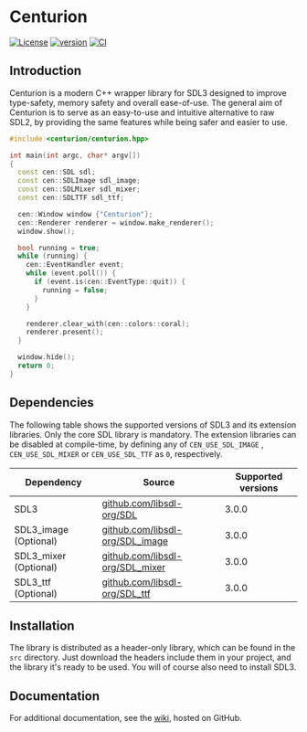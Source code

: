 # Centurion

[![License](https://img.shields.io/badge/license-MIT-blue.svg)](https://opensource.org/licenses/MIT)
[![version](https://img.shields.io/github/v/release/albin-johansson/centurion)](https://github.com/albin-johansson/centurion/releases)
[![CI](https://github.com/albin-johansson/centurion/actions/workflows/ci.yml/badge.svg)](https://github.com/albin-johansson/centurion/actions/workflows/ci.yml)

## Introduction

Centurion is a modern C++ wrapper library for SDL3 designed to improve type-safety, memory safety and overall
ease-of-use. The general aim of Centurion is to serve as an easy-to-use and intuitive alternative to raw SDL2, by
providing the same features while being safer and easier to use.

```C++
#include <centurion/centurion.hpp>

int main(int argc, char* argv[])
{
  const cen::SDL sdl;
  const cen::SDLImage sdl_image;
  const cen::SDLMixer sdl_mixer;
  const cen::SDLTTF sdl_ttf;

  cen::Window window {"Centurion"};
  cen::Renderer renderer = window.make_renderer();
  window.show();

  bool running = true;
  while (running) {
    cen::EventHandler event;
    while (event.poll()) {
      if (event.is(cen::EventType::quit)) {
        running = false;
      }
    }

    renderer.clear_with(cen::colors::coral);
    renderer.present();
  }

  window.hide();
  return 0;
}
```

## Dependencies

The following table shows the supported versions of SDL3 and its extension libraries. Only the core SDL library is
mandatory. The extension libraries can be disabled at compile-time, by defining any of `CEN_USE_SDL_IMAGE`
, `CEN_USE_SDL_MIXER` or `CEN_USE_SDL_TTF` as `0`, respectively.

| Dependency            | Source                                                                              | Supported versions |
|-----------------------|-------------------------------------------------------------------------------------|--------------------|
| SDL3                  | [github.com/libsdl-org/SDL](https://github.com/libsdl-org/SDL/releases)             | 3.0.0              |
| SDL3_image (Optional) | [github.com/libsdl-org/SDL_image](https://github.com/libsdl-org/SDL_image/releases) | 3.0.0              |
| SDL3_mixer (Optional) | [github.com/libsdl-org/SDL_mixer](https://github.com/libsdl-org/SDL_mixer/releases) | 3.0.0              |
| SDL3_ttf   (Optional) | [github.com/libsdl-org/SDL_ttf](https://github.com/libsdl-org/SDL_ttf/releases)     | 3.0.0              |

## Installation

The library is distributed as a header-only library, which can be found in the `src` directory. Just download the
headers include them in your project, and the library it's ready to be used. You will of course also need to install
SDL3.

## Documentation

For additional documentation, see the [wiki](https://github.com/albin-johansson/centurion/wiki), hosted on GitHub.
